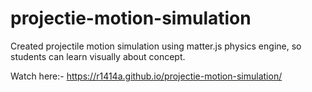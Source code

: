 # projectie-motion-simulation

Created projectile motion simulation using matter.js physics engine, so students can learn visually about concept.

Watch here:- https://r1414a.github.io/projectie-motion-simulation/
